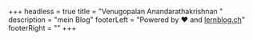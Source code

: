 +++
headless = true
title = "Venugopalan Anandarathakrishnan "
description = "mein Blog"
footerLeft = "Powered by ❤️ and [lernblog.ch](https://www.lernblog.ch)"
footerRight = ""
+++
